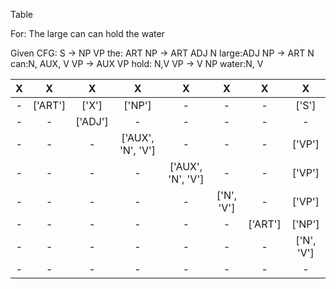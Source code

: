 
Table

For: The large can can hold the water

Given CFG:
S → NP VP         the: ART
NP → ART ADJ N    large:ADJ
NP → ART N        can:N, AUX, V
VP → AUX VP       hold: N,V
VP → V NP         water:N, V

X|X|X|X|X|X|X|X
:---:|:---:|:---:|:---:|:---:|:---:|:---:|:---:
-|['ART']|['X']|['NP']|-|-|-|['S']|
-|-|['ADJ']|-|-|-|-|-|
-|-|-|['AUX', 'N', 'V']|-|-|-|['VP']|
-|-|-|-|['AUX', 'N', 'V']|-|-|['VP']|
-|-|-|-|-|['N', 'V']|-|['VP']|
-|-|-|-|-|-|['ART']|['NP']|
-|-|-|-|-|-|-|['N', 'V']|
-|-|-|-|-|-|-|-
